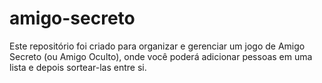 # amigo-secreto

<p>Este repositório foi criado para organizar e gerenciar um jogo de Amigo Secreto (ou Amigo Oculto), onde você poderá adicionar pessoas em uma lista e depois sortear-las entre si.</p>
